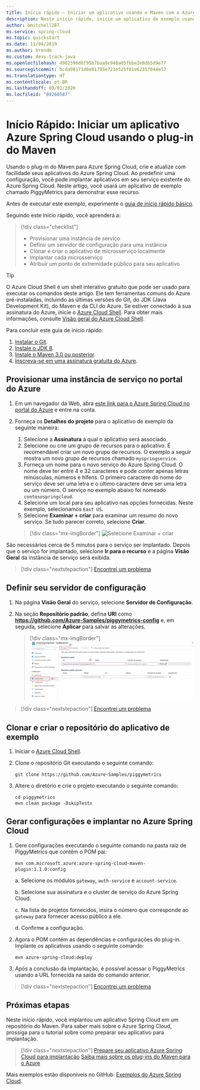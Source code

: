 ```yaml
---
title: Início rápido – Iniciar um aplicativo usando o Maven com o Azure Spring Cloud
description: Neste início rápido, inicie um aplicativo de exemplo usando o Maven
author: bmitchell287
ms.service: spring-cloud
ms.topic: quickstart
ms.date: 11/04/2019
ms.author: brendm
ms.custom: devx-track-java
ms.openlocfilehash: 4982396d6f95b7baa9c948a05fbbe2e8db5d9e77
ms.sourcegitcommit: bcda98171d6e81795e723e525f81e6235f044e52
ms.translationtype: HT
ms.contentlocale: pt-BR
ms.lasthandoff: 09/01/2020
ms.locfileid: "89260587"
---
```

# <a name="quickstart-launch-an-azure-spring-cloud-app-using-the-maven-plug-in"></a>Início Rápido: Iniciar um aplicativo Azure Spring Cloud usando o plug-in do Maven

Usando o plug-in do Maven para Azure Spring Cloud, crie e atualize com facilidade seus aplicativos do Azure Spring Cloud. Ao predefinir uma configuração, você pode implantar aplicativos em seu serviço existente do Azure Spring Cloud. Neste artigo, você usará um aplicativo de exemplo chamado PiggyMetrics para demonstrar esse recurso.

Antes de executar este exemplo, experimente o [guia de início rápido básico](spring-cloud-quickstart.md).

Seguindo este início rápido, você aprenderá a:

> [!div class="checklist"]
> * Provisionar uma instância de serviço
> * Definir um servidor de configuração para uma instância
> * Clonar e criar o aplicativo de microsserviço localmente
> * Implantar cada microsserviço
> * Atribuir um ponto de extremidade público para seu aplicativo

>[!TIP]
> O Azure Cloud Shell é um shell interativo gratuito que pode ser usado para executar os comandos deste artigo. Ele tem ferramentas comuns do Azure pré-instaladas, incluindo as últimas versões do Git, do JDK (Java Development Kit), do Maven e da CLI do Azure. Se estiver conectado à sua assinatura do Azure, inicie o [Azure Cloud Shell](https://shell.azure.com). Para obter mais informações, consulte [Visão geral do Azure Cloud Shell](../cloud-shell/overview.md).

Para concluir este guia de início rápido:

1. [Instalar o Git](https://git-scm.com/).
2. [Instale o JDK 8](https://docs.microsoft.com/java/azure/jdk/?view=azure-java-stable).
3. [Instale o Maven 3.0 ou posterior](https://maven.apache.org/download.cgi).
4. [Inscreva-se em uma assinatura gratuita do Azure](https://azure.microsoft.com/free/).

## <a name="provision-a-service-instance-on-the-azure-portal"></a>Provisionar uma instância de serviço no portal do Azure

1. Em um navegador da Web, abra [este link para o Azure Spring Cloud no portal do Azure](https://ms.portal.azure.com/#create/Microsoft.AppPlatform) e entre na conta.

1. Forneça os **Detalhes do projeto** para o aplicativo de exemplo da seguinte maneira:

    1. Selecione a **Assinatura** à qual o aplicativo será associado.
    1. Selecione ou crie um grupo de recursos para o aplicativo. É recomendável criar um novo grupo de recursos.  O exemplo a seguir mostra um novo grupo de recursos chamado `myspringservice`.
    1. Forneça um nome para o novo serviço do Azure Spring Cloud.  O nome deve ter entre 4 e 32 caracteres e pode conter apenas letras minúsculas, números e hifens. O primeiro caractere do nome do serviço deve ser uma letra e o último caractere deve ser uma letra ou um número.  O serviço no exemplo abaixo foi nomeado `contosospringcloud`.
    1. Selecione um local para seu aplicativo nas opções fornecidas.  Neste exemplo, selecionamos `East US`.
    1. Selecione **Examinar + criar** para examinar um resumo do novo serviço.  Se tudo parecer correto, selecione **Criar**.

    > [!div class="mx-imgBorder"]
    > ![Selecione Examinar + criar](media/maven-qs-review-create.jpg)

São necessários cerca de 5 minutos para o serviço ser implantado. Depois que o serviço for implantado, selecione **Ir para o recurso** e a página **Visão Geral** da instância de serviço será exibida.

> [!div class="nextstepaction"]
> [Encontrei um problema](https://www.research.net/r/javae2e?tutorial=asc-maven-quickstart&step=provision)

## <a name="set-up-your-configuration-server"></a>Definir seu servidor de configuração

1. Na página **Visão Geral** do serviço, selecione **Servidor de Configuração**.
1. Na seção **Repositório padrão**, defina **URI** como **https://github.com/Azure-Samples/piggymetrics-config** e, em seguida, selecione **Aplicar** para salvar as alterações.

    > [!div class="mx-imgBorder"]
    > ![Definir e aplicar definições de configuração](media/maven-qs-apply-config.jpg)

> [!div class="nextstepaction"]
> [Encontrei um problema](https://www.research.net/r/javae2e?tutorial=asc-maven-quickstart&step=config-server)

## <a name="clone-and-build-the-sample-application-repository"></a>Clonar e criar o repositório do aplicativo de exemplo

1. Iniciar o [Azure Cloud Shell](https://shell.azure.com).

1. Clone o repositório Git executando o seguinte comando:

    ```console
    git clone https://github.com/Azure-Samples/piggymetrics
    ```
  
1. Altere o diretório e crie o projeto executando o seguinte comando:

    ```console
    cd piggymetrics
    mvn clean package -DskipTests
    ```

## <a name="generate-configurations-and-deploy-to-the-azure-spring-cloud"></a>Gerar configurações e implantar no Azure Spring Cloud

1. Gere configurações executando o seguinte comando na pasta raiz de PiggyMetrics que contém o POM pai:

    ```console
    mvn com.microsoft.azure:azure-spring-cloud-maven-plugin:1.1.0:config
    ```

    a. Selecione os módulos `gateway`, `auth-service` e `account-service`.

    b. Selecione sua assinatura e o cluster de serviço do Azure Spring Cloud.

    c. Na lista de projetos fornecidos, insira o número que corresponde ao `gateway` para fornecer acesso público a ele.
    
    d. Confirme a configuração.

1. Agora o POM contém as dependências e configurações do plug-in. Implante os aplicativos usando o seguinte comando:

   ```console
   mvn azure-spring-cloud:deploy
   ```

1. Após a conclusão da implantação, é possível acessar o PiggyMetrics usando a URL fornecida na saída do comando anterior.

> [!div class="nextstepaction"]
> [Encontrei um problema](https://www.research.net/r/javae2e?tutorial=asc-maven-quickstart&step=deploy)

## <a name="next-steps"></a>Próximas etapas

Neste início rápido, você implantou um aplicativo Spring Cloud em um repositório do Maven. Para saber mais sobre o Azure Spring Cloud, prossiga para o tutorial sobre como preparar seu aplicativo para implantação.

> [!div class="nextstepaction"]
> [Prepare seu aplicativo Azure Spring Cloud para implantação](spring-cloud-tutorial-prepare-app-deployment.md)
> [Saiba mais sobre os plug-ins do Maven para o Azure](https://github.com/microsoft/azure-maven-plugins)

Mais exemplos estão disponíveis no GitHub: [Exemplos do Azure Spring Cloud](https://github.com/Azure-Samples/Azure-Spring-Cloud-Samples/tree/master/service-binding-cosmosdb-sql).
